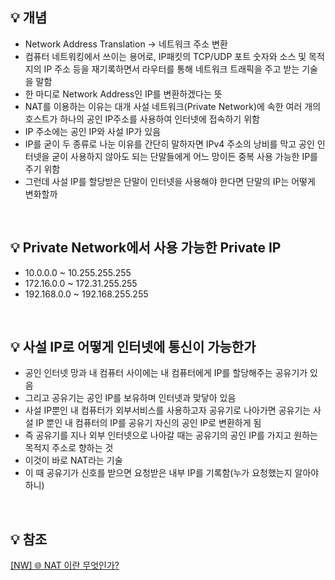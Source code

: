 <aside>
<h2>💡 개념</h2>

</aside>

- Network Address Translation → 네트워크 주소 변환
- 컴퓨터 네트워킹에서 쓰이는 용어로, IP패킷의 TCP/UDP 포트 숫자와 소스 및 목적지의 IP 주소 등을 재기록하면서 라우터를 통해 네트워크 트래픽을 주고 받는 기술을 말함
- 한 마디로 Network Address인 IP를 변환하겠다는 뜻
- NAT를 이용하는 이유는 대개 사설 네트워크(Private Network)에 속한 여러 개의 호스트가 하나의 공인 IP주소를 사용하여 인터넷에 접속하기 위함
- IP 주소에는 공인 IP와 사설 IP가 있음
- IP를 굳이 두 종류로 나눈 이유를 간단히 말하자면 IPv4 주소의 낭비를 막고 공인 인터넷을 굳이 사용하지 않아도 되는 단말들에게 어느 망이든 중복 사용 가능한 IP를 주기 위함
- 그런데 사설 IP를 할당받은 단말이 인터넷을 사용해야 한다면 단말의 IP는 어떻게 변화할까
<br>
<aside>
<h2>💡 Private Network에서 사용 가능한 Private IP</h2>

</aside>

- 10.0.0.0 ~ 10.255.255.255
- 172.16.0.0 ~ 172.31.255.255
- 192.168.0.0 ~ 192.168.255.255
<br>
<aside>
<h2>💡 사설 IP로 어떻게 인터넷에 통신이 가능한가</h2>

</aside>

- 공인 인터넷 망과 내 컴퓨터 사이에는 내 컴퓨터에게 IP를 할당해주는 공유기가 있음
- 그리고 공유기는 공인 IP를 보유하며 인터넷과 맞닿아 있음
- 사설 IP뿐인 내 컴퓨터가 외부서비스를 사용하고자 공유기로 나아가면 공유기는 사설 IP 뿐인 내 컴퓨터의 IP를 공유기 자신의 공인 IP로 변환하게 됨
- 즉 공유기를 지나 외부 인터넷으로 나아갈 때는 공유기의 공인 IP를 가지고 원하는 목적지 주소로 향하는 것
- 이것이 바로 NAT라는 기술
- 이 때 공유기가 신호를 받으면 요청받은 내부 IP를 기록함(누가 요청했는지 알아야 하니)
<br>
<aside>
<h2>💡 참조</h2>

</aside>

[[NW] 🌐 NAT 이란 무엇인가?](https://inpa.tistory.com/entry/WEB-%F0%9F%8C%90-NAT-%EB%9E%80-%EB%AC%B4%EC%97%87%EC%9D%B8%EA%B0%80)
